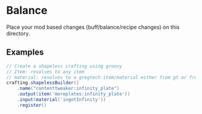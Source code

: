 # Balance

Place your mod based changes (buff/balance/recipe changes) on this directory.

## Examples

```groovy
// Create a shapeless crafting using groovy
// Item: resolves to any item
// material: resolves to a gregtech item/material either from gt or from CustomGTMaterials.groovy
crafting.shapelessBuilder()
	.name("contenttweaker:infinity_plate")
	.output(item('moreplates:infinity_plate'))
	.input(material('ingotInfinity'))
	.register()
```
